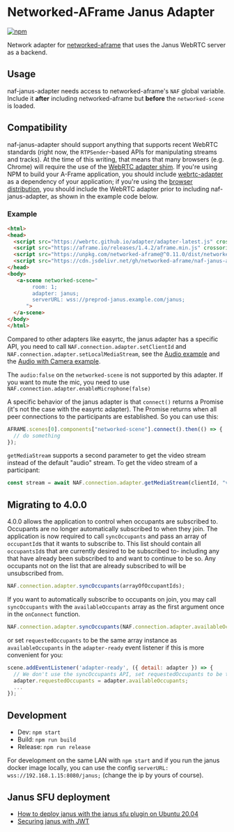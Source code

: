 # Networked-AFrame Janus Adapter

[![npm](https://img.shields.io/npm/v/@networked-aframe/naf-janus-adapter.svg)](https://www.npmjs.com/package/@networked-aframe/naf-janus-adapter)

Network adapter for [networked-aframe](https://github.com/networked-aframe/networked-aframe) that uses the Janus WebRTC server as a backend.

## Usage

naf-janus-adapter needs access to networked-aframe's `NAF` global variable. Include it **after** including networked-aframe but **before** the `networked-scene` is loaded.

## Compatibility

naf-janus-adapter should support anything that supports recent WebRTC standards (right now, the `RTPSender`-based APIs for manipulating streams and tracks). At the time of this writing, that means that many browsers (e.g. Chrome) will require the use of the [WebRTC adapter shim](https://github.com/webrtc/adapter). If you're using NPM to build your A-Frame application, you should include [webrtc-adapter](https://www.npmjs.com/package/webrtc-adapter) as a dependency of your application; if you're using the [browser distribution](https://github.com/networked-aframe/naf-janus-adapter/tree/master/dist), you should include the WebRTC adapter prior to including naf-janus-adapter, as shown in the example code below.

### Example

```html
<html>
<head>
  <script src="https://webrtc.github.io/adapter/adapter-latest.js" crossorigin="anonymous"></script>
  <script src="https://aframe.io/releases/1.4.2/aframe.min.js" crossorigin="anonymous"></script>
  <script src="https://unpkg.com/networked-aframe@^0.11.0/dist/networked-aframe.min.js" crossorigin="anonymous"></script>
  <script src="https://cdn.jsdelivr.net/gh/networked-aframe/naf-janus-adapter@4.1.0/dist/naf-janus-adapter.min.js"></script>
</head>
<body>
   <a-scene networked-scene="
        room: 1;
        adapter: janus;
        serverURL: wss://preprod-janus.example.com/janus;
      ">
  </a-scene>
</body>
</html>
```

Compared to other adapters like easyrtc, the janus adapter has a specific API,
you need to call `NAF.connection.adapter.setClientId` and
`NAF.connection.adapter.setLocalMediaStream`, see the [Audio example](examples/index.html)
and the [Audio with Camera example](examples/audio-with-camera.html).

The `audio:false` on the `networked-scene` is not supported by this adapter.
If you want to mute the mic, you need to use
`NAF.connection.adapter.enableMicrophone(false)`

A specific behavior of the janus adapter is that `connect()` returns a
Promise (it's not the case with the easyrtc adapter).
The Promise returns when all peer connections to the participants are
established. So you can use this:

```js
AFRAME.scenes[0].components["networked-scene"].connect().then(() => {
  // do something
});
```

`getMediaStream` supports a second parameter to get the video stream instead of
the default "audio" stream. To get the video stream of a participant:

```js
const stream = await NAF.connection.adapter.getMediaStream(clientId, "video")
```

## Migrating to 4.0.0

4.0.0 allows the application to control when occupants are subscribed to. Occupants are no longer automatically subscribed to when they join. The application is now required to call `syncOccupants` and pass an array of `occupantId`s that it wants to subscribe to. This list should contain all `occupantsId`s that are currently desired to be subscribed to- including any that have already been subscribed to and want to continue to be so. Any occupants not on the list that are already subscribed to will be unsubscribed from. 
```js
NAF.connection.adapter.syncOccupants(arrayOfOccupantIds);
```

If you want to automatically subscribe to occupants on join, you may call `syncOccupants` with the `availableOccupants` array as the first argument once in the `onConnect` function.
```js
NAF.connection.adapter.syncOccupants(NAF.connection.adapter.availableOccupants);
```

or set `requestedOccupants` to be the same array instance as `availableOccupants` in the `adapter-ready` event listener if this is more convenient for you:

```js
scene.addEventListener('adapter-ready', ({ detail: adapter }) => {
  // We don't use the syncOccupants API, set requestedOccupants to be the same array instance as availableOccupants
  adapter.requestedOccupants = adapter.availableOccupants;
  ...
});
```

## Development

- Dev: `npm start`
- Build: `npm run build`
- Release: `npm run release`

For development on the same LAN with `npm start` and if you run the janus docker image locally, you can use the config
`serverURL: wss://192.168.1.15:8080/janus;` (change the ip by yours of course).

## Janus SFU deployment

- [How to deploy janus with the janus sfu plugin on Ubuntu 20.04](docs/janus-deployment.md)
- [Securing janus with JWT](docs/securing-janus-with-jwt.md)
